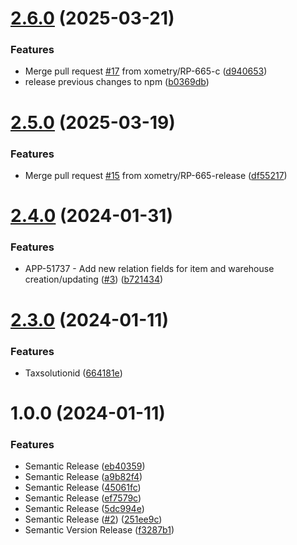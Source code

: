 # [2.6.0](https://github.com/xometry/intacct-sdk-js/compare/v2.5.0...v2.6.0) (2025-03-21)


### Features

* Merge pull request [#17](https://github.com/xometry/intacct-sdk-js/issues/17) from xometry/RP-665-c ([d940653](https://github.com/xometry/intacct-sdk-js/commit/d940653a9a704b610c9f329cd1b98c7956e401cb))
* release previous changes to npm ([b0369db](https://github.com/xometry/intacct-sdk-js/commit/b0369dbe4377128fe47de4b8b2ac8ed7c18d896e))

# [2.5.0](https://github.com/xometry/intacct-sdk-js/compare/v2.4.0...v2.5.0) (2025-03-19)


### Features

* Merge pull request [#15](https://github.com/xometry/intacct-sdk-js/issues/15) from xometry/RP-665-release ([df55217](https://github.com/xometry/intacct-sdk-js/commit/df55217c0e7f0677a99c1e8c8e913b5b70d6b89d))

# [2.4.0](https://github.com/xometry/intacct-sdk-js/compare/v2.3.0...v2.4.0) (2024-01-31)


### Features

* APP-51737 - Add new relation fields for item and warehouse creation/updating ([#3](https://github.com/xometry/intacct-sdk-js/issues/3)) ([b721434](https://github.com/xometry/intacct-sdk-js/commit/b721434e1be853ffe9f23d7ab1d2b4da0333258d))

# [2.3.0](https://github.com/xometry/intacct-sdk-js/compare/v2.2.1...v2.3.0) (2024-01-11)


### Features

* Taxsolutionid ([664181e](https://github.com/xometry/intacct-sdk-js/commit/664181e9be96dc046b4506b9d6b792175d3a21e6))

# 1.0.0 (2024-01-11)


### Features

* Semantic Release ([eb40359](https://github.com/xometry/intacct-sdk-js/commit/eb403593f2480fc47c3c892738abfbbdc658718d))
* Semantic Release ([a9b82f4](https://github.com/xometry/intacct-sdk-js/commit/a9b82f49bd22ac46560e446c6b68af0b1c567a02))
* Semantic Release ([45061fc](https://github.com/xometry/intacct-sdk-js/commit/45061fc5d0100a1f1228ee723c36586f3d36c779))
* Semantic Release ([ef7579c](https://github.com/xometry/intacct-sdk-js/commit/ef7579c17e7b394db3b66a5f49a46f6e6d769be5))
* Semantic Release ([5dc994e](https://github.com/xometry/intacct-sdk-js/commit/5dc994e2194f0985e37d5c0095d8fd69b3947afd))
* Semantic Release ([#2](https://github.com/xometry/intacct-sdk-js/issues/2)) ([251ee9c](https://github.com/xometry/intacct-sdk-js/commit/251ee9ccd563dd1e196fefbbbd0e51a1056cb93c))
* Semantic Version Release ([f3287b1](https://github.com/xometry/intacct-sdk-js/commit/f3287b163edcad9aced83ff09518095b8fc0dfc5))
